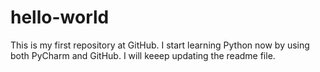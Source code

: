 # hello-world
This is my first repository at GitHub.
I start learning Python now by using both PyCharm and GitHub.
I will keeep updating the readme file.
